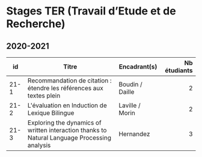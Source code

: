 # Stages TER (Travail d’Etude et de Recherche)

## 2020-2021

| id   | Titre         | Encadrant(s)          | Nb étudiants |
| ---- | ------------- | --------------   | -----:|
| 21-1 | Recommandation de citation : étendre les références aux textes plein | Boudin / Daille| 2 |
| 21-2 | L'évaluation en Induction de Lexique Bilingue | Laville / Morin      | 2 |
| 21-3 | Exploring the dynamics of written interaction thanks to Natural Language Processing analysis | Hernandez | 3 |
